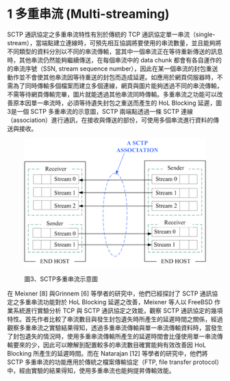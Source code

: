 # 1 多重串流 (Multi-streaming)

SCTP 通訊協定之多重串流特性有別於傳統的 TCP 通訊協定單一串流（single-stream），當端點建立連線時，可預先相互協調將要使用的串流數量，並且能夠將不同類型的資料分別以不同的串流傳輸，當其中一個串流正在等待重新傳送的訊息時，其他串流仍然能夠繼續傳送，在每個串流中的 data chunk 都會有各自運作的的串流序號（SSN, stream sequence number），因此在某一個串流的封包重送動作並不會使其他串流因等待重送的封包而造成延遲。如應用於網頁伺服器時，不需為了同時傳輸多個檔案而建立多個連線，網頁與圖片能夠透過不同的串流傳輸，不需等待網頁傳輸完畢，圖片就能透過其他串流同時傳輸。多重串流之功能可以改善原本因單一串流時，必須等待遺失封包之重送而產生的 HoL Blocking 延遲，圖3是一個 SCTP 多重串流的示意圖，SCTP 兩端點透過一條 SCTP 連線（association）進行通訊，在接收與傳送的部份，可使用多個串流進行資料的傳送與接收。

<figure><img src="../../.gitbook/assets/image (1).png" alt=""><figcaption><p>圖3、SCTP多重串流示意圖</p></figcaption></figure>

在 Meixner \[8] 與Grinnem \[6] 等學者的研究中，他們已經探討了 SCTP 通訊協定之多重串流功能對於 HoL Blocking 延遲之改善，Meixner 等人以 FreeBSD 作業系統進行實驗分析 TCP 與 SCTP 通訊協定之效能，觀察 SCTP 通訊協定的幾項特性。首先作者比較了串流數目與發生封包遺失時所產生的延遲時間之關係，經過觀察多重串流之實驗結果得知，透過多重串流傳輸與單一串流傳輸資料時，當發生了封包遺失的情況時，使用多重串流傳輸所產生的延遲時間會比僅使用單一串流傳輸要來的少，因此可以瞭解到配置較多的串流數目確實能夠有效改善因 HoL Blocking 所產生的延遲時間。而在 Natarajan \[12] 等學者的研究中，他們將 SCTP 多重串流的功能應用於傳統之檔案傳輸協定（FTP, file transfer protocol）中，經由實驗的結果得知，使用多重串流也能夠提昇傳輸效能。

